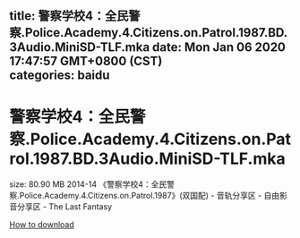 
title: 警察学校4：全民警察.Police.Academy.4.Citizens.on.Patrol.1987.BD.3Audio.MiniSD-TLF.mka
date: Mon Jan 06 2020 17:47:57 GMT+0800 (CST)    
categories: baidu
---

# 警察学校4：全民警察.Police.Academy.4.Citizens.on.Patrol.1987.BD.3Audio.MiniSD-TLF.mka
size: 80.90 MB
 2014-14 《警察学校4：全民警察.Police.Academy.4.Citizens.on.Patrol.1987》(双国配) - 音轨分享区 - 自由影音分享区 - The Last Fantasy
 

[How to download](https://bpcam.bemobtrk.com/go/2ceec3aa-1ca2-46d6-b9ff-aaa5c184517c?jno=5311)